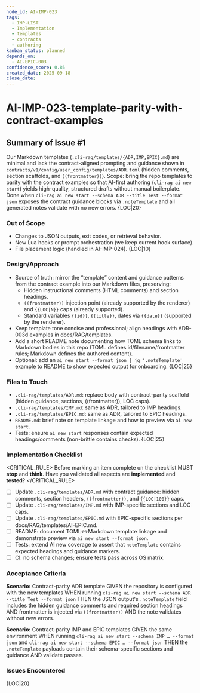 ```yaml
---
node_id: AI-IMP-023
tags:
  - IMP-LIST
  - Implementation
  - templates
  - contracts
  - authoring
kanban_status: planned
depends_on:
  - AI-EPIC-003
confidence_score: 0.86
created_date: 2025-09-18
close_date:
---
```


# AI-IMP-023-template-parity-with-contract-examples

## Summary of Issue #1
Our Markdown templates (`.cli-rag/templates/{ADR,IMP,EPIC}.md`) are minimal and lack the contract-aligned prompting and guidance shown in `contracts/v1/config/user_config/templates/ADR.toml` (hidden comments, section scaffolds, and `((frontmatter))`). Scope: bring the repo templates to parity with the contract examples so that AI-first authoring (`cli-rag ai new start`) yields high-quality, structured drafts without manual boilerplate. Done when `cli-rag ai new start --schema ADR --title Test --format json` exposes the contract guidance blocks via `.noteTemplate` and all generated notes validate with no new errors. {LOC|20}

### Out of Scope 
- Changes to JSON outputs, exit codes, or retrieval behavior.
- New Lua hooks or prompt orchestration (we keep current hook surface).
- File placement logic (handled in AI-IMP-024). {LOC|10}

### Design/Approach  
- Source of truth: mirror the “template” content and guidance patterns from the contract example into our Markdown files, preserving:
  - Hidden instructional comments (HTML comments) and section headings.
  - `((frontmatter))` injection point (already supported by the renderer) and `{{LOC|N}}` caps (already supported).
  - Standard variables `{{id}}`, `{{title}}`, dates via `{{date}}` (supported by the renderer).
- Keep template tone concise and professional; align headings with ADR-003d examples in docs/RAG/templates.
- Add a short README note documenting how TOML schema links to Markdown bodies in this repo (TOML defines id/filename/frontmatter rules; Markdown defines the authored content).
- Optional: add an `ai new start --format json | jq '.noteTemplate'` example to README to show expected output for onboarding. {LOC|25}

### Files to Touch
- `.cli-rag/templates/ADR.md`: replace body with contract-parity scaffold (hidden guidance, sections, ((frontmatter)), LOC caps).
- `.cli-rag/templates/IMP.md`: same as ADR, tailored to IMP headings.
- `.cli-rag/templates/EPIC.md`: same as ADR, tailored to EPIC headings.
- `README.md`: brief note on template linkage and how to preview via `ai new start`.
- Tests: ensure `ai new start` responses contain expected headings/comments (non-brittle contains checks). {LOC|25}

### Implementation Checklist

<CRITICAL_RULE>
Before marking an item complete on the checklist MUST **stop** and **think**. Have you validated all aspects are **implemented** and **tested**? 
</CRITICAL_RULE> 

- [ ] Update `.cli-rag/templates/ADR.md` with contract guidance: hidden comments, section headers, `((frontmatter))`, and `{{LOC|100}}` caps.
- [ ] Update `.cli-rag/templates/IMP.md` with IMP-specific sections and LOC caps.
- [ ] Update `.cli-rag/templates/EPIC.md` with EPIC-specific sections per docs/RAG/templates/AI-EPIC.md.
- [ ] README: document TOML↔Markdown template linkage and demonstrate preview via `ai new start --format json`.
- [ ] Tests: extend AI new coverage to assert that `noteTemplate` contains expected headings and guidance markers.
- [ ] CI: no schema changes; ensure tests pass across OS matrix.

### Acceptance Criteria
**Scenario:** Contract-parity ADR template
GIVEN the repository is configured with the new templates
WHEN running `cli-rag ai new start --schema ADR --title Test --format json`
THEN the JSON output's `.noteTemplate` field includes the hidden guidance comments and required section headings
AND frontmatter is injected via `((frontmatter))`
AND the note validates without new errors.

**Scenario:** Contract-parity IMP and EPIC templates
GIVEN the same environment
WHEN running `cli-rag ai new start --schema IMP … --format json` and `cli-rag ai new start --schema EPIC … --format json`
THEN the `.noteTemplate` payloads contain their schema-specific sections and guidance
AND validate passes.

### Issues Encountered 
{LOC|20}
